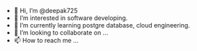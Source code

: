 - 👋 Hi, I’m @deepak725
- 👀 I’m interested in software developing.
- 🌱 I’m currently learning postgre database, cloud engineering.
- 💞️ I’m looking to collaborate on ...
- 📫 How to reach me ...

<!---
deepak725/deepak725 is a ✨ special ✨ repository because its `README.md` (this file) appears on your GitHub profile.
You can click the Preview link to take a look at your changes.
--->
